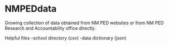 # NMPEDdata
Growing collection of data obtained from NM PED websites or from NM PED Research and Accountability office directly. 

Helpful files
-school directory (csv)
-data dictionary (json)
